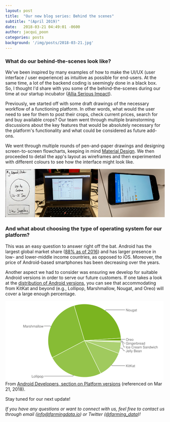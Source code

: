 ```yaml
---
layout: post
title:  "Our new blog series: Behind the scenes"
subtitle: "(April 2019)"
date:   2018-03-21 04:49:01 -0600
author: jacqui_poon
categories: posts
background: '/img/posts/2018-03-21.jpg'
---
```


### What do our behind-the-scenes look like?  

We've been inspired by many examples of how to make the UI/UX (user interface / user experience) as intuitive as possible for end-users. At the same time, a lot of the backend coding is seemingly done in a black box. So, I thought I'd share with you some of the behind-the-scenes during our time at our startup incubator ([Allia Serious Impact](https://seriousimpact.co.uk/)).

Previously, we started off with some draft drawings of the necessary workflow of a functioning platform. In other words, what would the user need to see for them to post their crops, check current prices, search for and buy available crops? Our team went through multiple brainstorming discussions about the key features that would be absolutely necessary for the platform's functionality and what could be considered as future add-ons.  

We went through multiple rounds of pen-and-paper drawings and designing screen-to-screen flowcharts, keeping in mind [Material Design](https://material.io/). We then proceeded to detail the app's layout as wireframes and then experimented with different colours to see how the interface might look like.

![behind-the-scenes](/img/posts/behind-the-scenes.png)

### And what about choosing the type of operating system for our platform?

This was an easy question to answer right off the bat. Android has the largest global market share ([88% as of 2016](https://qz.com/826672/android-goog-just-hit-a-record-88-market-share-of-all-smartphones/)) and has larger presence in low- and lower-middle income countries, as opposed to iOS. Moreover, the price of Android-based smartphones has been decreasing over the years.  

Another aspect we had to consider was ensuring we develop for suitable Android versions in order to serve our future customers. If one takes a look at the [distribution of Android versions](https://developer.android.com/about/dashboards/index.html), you can see that accommodating from KitKat and beyond (e.g., Lollipop, Marshmallow, Nougat, and Oreo) will cover a large enough percentage.

![chart](/img/posts/chart.png)  
From [Android Developers, section on Platform versions](https://developer.android.com/about/dashboards/index.html#Platform) (referenced on Mar 21, 2018).  


Stay tuned for our next update!

*If you have any questions or want to connect with us, feel free to contact us through email (info@farmingdata.io) or Twitter ([@farming_data](https://twitter.com/farming_data))!*
